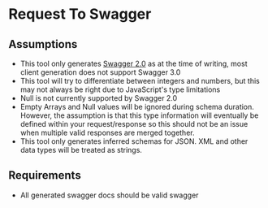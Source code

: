 # Request To Swagger

## Assumptions

* This tool only generates [Swagger 2.0](https://github.com/OAI/OpenAPI-Specification/blob/8b85bfe60d5822871dff5904252e859625af6007/versions/2.0.md#openapi-specification)
as at the time of writing, most client generation does not support Swagger 3.0
* This tool will try to differentiate between integers and numbers,
but this may not always be right due to JavaScript's type limitations
* Null is not currently supported by Swagger 2.0
* Empty Arrays and Null values will be ignored during schema duration. However, the assumption is that this 
type information will eventually be defined within your request/response so this should not be an issue when
multiple valid responses are merged together.
* This tool only generates inferred schemas for JSON. XML and other data types will be treated as strings.

## Requirements

* All generated swagger docs should be valid swagger

